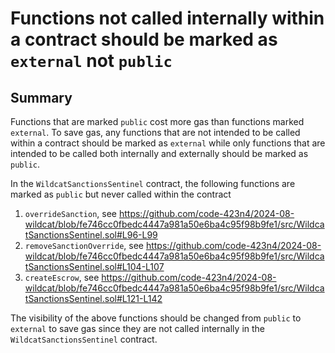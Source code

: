 # Functions not called internally within a contract should be marked as `external` not `public`

## Summary
Functions that are marked `public` cost more gas than functions marked `external`. To save gas, any functions that are not intended to be called within a contract should be marked as `external` while only functions that are intended to be called both internally and externally should be marked as `public`.

In the `WildcatSanctionsSentinel` contract, the following functions are marked as `public` but never called within the contract
1. `overrideSanction`, see https://github.com/code-423n4/2024-08-wildcat/blob/fe746cc0fbedc4447a981a50e6ba4c95f98b9fe1/src/WildcatSanctionsSentinel.sol#L96-L99
2. `removeSanctionOverride`, see https://github.com/code-423n4/2024-08-wildcat/blob/fe746cc0fbedc4447a981a50e6ba4c95f98b9fe1/src/WildcatSanctionsSentinel.sol#L104-L107
3. `createEscrow`, see https://github.com/code-423n4/2024-08-wildcat/blob/fe746cc0fbedc4447a981a50e6ba4c95f98b9fe1/src/WildcatSanctionsSentinel.sol#L121-L142

The visibility of the above functions should be changed from `public` to `external` to save gas since they are not called internally in the `WildcatSanctionsSentinel` contract.